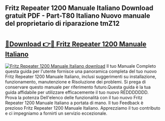 ## Fritz Repeater 1200 Manuale Italiano Download gratuit PDF - Part-T80 Italiano Nuovo manuale del proprietario di riparazione tmZ12

# <h2><a href="http://dfefg7.blite.top/?on=Fritz+Repeater+1200+Manuale+Italiano">🔗Download 👉🔴 Fritz Repeater 1200 Manuale Italiano</a></h2>

[![Fritz Repeater 1200 Manuale Italiano download](https://i.imgur.com/lujVjoI.png)](http://dfefg7.blite.top/?on=Fritz+Repeater+1200+Manuale+Italiano)
Il tuo Manuale Completo questa guida per l'utente fornisce una panoramica completa del tuo nuovo Fritz Repeater 1200 Manuale Italiano, inclusi suggerimenti su installazione, funzionamento, manutenzione e Risoluzione dei problemi. Si prega di conservare questo manuale per riferimento futuro.Questa guida è la tua guida affidabile per utilizzare efficacemente il tuo nuovo REDDDDDDD. Prova la potenza Dell'elenco delle funzionalità con il tuo nuovo Fritz Repeater 1200 Manuale Italiano a portata di mano. Il tuo Feedback è prezioso Fritz Repeater 1200 Manuale Italiano. Apprezziamo il tuo contributo e ci impegniamo a fornirti un servizio eccezionale.
